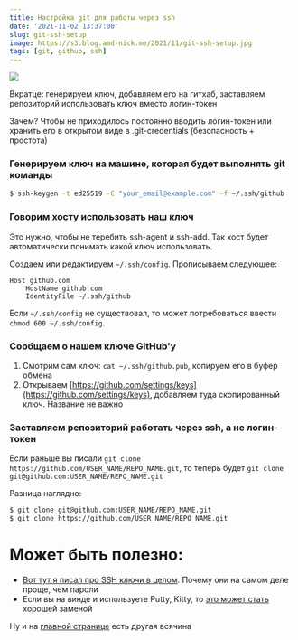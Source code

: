 ```yaml
---
title: Настройка git для работы через ssh
date: '2021-11-02 13:37:00'
slug: git-ssh-setup
image: https://s3.blog.amd-nick.me/2021/11/git-ssh-setup.jpg
tags: [git, github, ssh]
---
```


![](https://s3.blog.amd-nick.me/2021/11/git-ssh-setup.jpg)

Вкратце: генерируем ключ, добавляем его на гитхаб, заставляем репозиторий использовать ключ вместо логин-токен

Зачем? Чтобы не приходилось постоянно вводить логин-токен или хранить его в открытом виде в .git-credentials (безопасность + простота)

<!--truncate-->

### Генерируем ключ на машине, которая будет выполнять git команды

```bash
$ ssh-keygen -t ed25519 -C "your_email@example.com" -f ~/.ssh/github
```

### Говорим хосту использовать наш ключ

Это нужно, чтобы не теребить ssh-agent и ssh-add. Так хост будет автоматически понимать какой ключ использовать.

Создаем или редактируем `~/.ssh/config`. Прописываем следующее:

```
Host github.com
	HostName github.com
	IdentityFile ~/.ssh/github
```

Если `~/.ssh/config` не существовал, то может потребоваться ввести `chmod 600 ~/.ssh/config`.

### Сообщаем о нашем ключе GitHub'у

1. Смотрим сам ключ: `cat ~/.ssh/github.pub`, копируем его в буфер обмена
2. Открываем [https://github.com/settings/keys](https://github.com/settings/keys), добавляем туда скопированный ключ. Название не важно

### Заставляем репозиторий работать через ssh, а не логин-токен

Если раньше вы писали `git clone https://github.com/USER_NAME/REPO_NAME.git`, то теперь будет `git clone git@github.com:USER_NAME/REPO_NAME.git`

Разница наглядно:

```bash
$ git clone git@github.com:USER_NAME/REPO_NAME.git
$ git clone https://github.com/USER_NAME/REPO_NAME.git
```

# Может быть полезно:

- [Вот тут я писал про SSH ключи в целом](2021-10-05-ssh-keys.md). Почему они на самом деле проще, чем пароли
- Если вы на винде и используете Putty, Kitty, то [это может стать](2020-03-03-xshell-alternative-for-putty.md) хорошей заменой

Ну и на [главной странице](/) есть другая всячина
